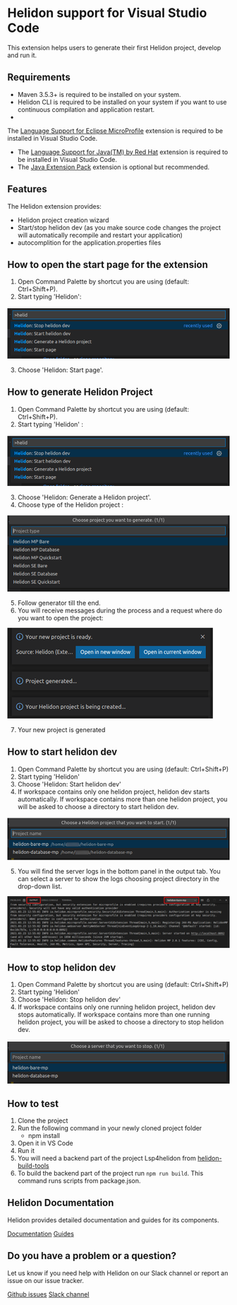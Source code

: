 # Helidon support for Visual Studio Code

This extension helps users to generate their first Helidon project, develop and run it.

## Requirements

* Maven 3.5.3+ is required to be installed on your system.
* Helidon CLI is required to be installed on your system if you want to use continuous compilation and application
  restart.
*

The [Language Support for Eclipse MicroProfile](https://marketplace.visualstudio.com/items?itemName=redhat.vscode-microprofile)
extension is required to be installed in Visual Studio Code.

* The [Language Support for Java(TM) by Red Hat](https://marketplace.visualstudio.com/items?itemName=redhat.java)
  extension is required to be installed in Visual Studio Code.
* The [Java Extension Pack](https://marketplace.visualstudio.com/items?itemName=vscjava.vscode-java-pack) extension is
  optional but recommended.

## Features

The Helidon extension provides:

* Helidon project creation wizard
* Start/stop helidon dev (as you make source code changes the project will automatically recompile and restart your
  application)
* autocomplition for the application.properties files

## How to open the start page for the extension

1. Open Command Palette by shortcut you are using (default: Ctrl+Shift+P).
2. Start typing 'Helidon':

![](images/helidon_command_palette.png)

3. Choose 'Helidon: Start page'.

## How to generate Helidon Project

1. Open Command Palette by shortcut you are using (default: Ctrl+Shift+P).
2. Start typing 'Helidon' :

![](images/helidon_command_palette.png)

3. Choose 'Helidon: Generate a Helidon project'.
4. Choose type of the Helidon project :

![](images/generator_type_project_selection.png)

5. Follow generator till the end.
6. You will receive messages during the process and a request where do you want to open the project:

![](images/project_generator_messages.png)

7. Your new project is generated

## How to start helidon dev

1. Open Command Palette by shortcut you are using (default: Ctrl+Shift+P)
2. Start typing 'Helidon'
3. Choose 'Helidon: Start helidon dev'
4. If workspace contains only one helidon project, helidon dev starts automatically. If workspace contains more than one
   helidon project, you will be asked to choose a directory to start helidon dev.

![](images/start_server_selection.png)

5. You will find the server logs in the bottom panel in the output tab. You can select a server to show the logs
   choosing project directory in the drop-down list.

![](images/running_server_output.png)

## How to stop helidon dev

1. Open Command Palette by shortcut you are using (default: Ctrl+Shift+P)
2. Start typing 'Helidon'
3. Choose 'Helidon: Stop helidon dev'
4. If workspace contains only one running helidon project, helidon dev stops automatically. If workspace contains more
   than one running helidon project, you will be asked to choose a directory to stop helidon dev.

![](images/stop_server_selection.png)

## How to test

1. Clone the project
2. Run the following command in your newly cloned project folder
    * npm install
2. Open it in VS Code
3. Run it
4. You will need a backend part of the project Lsp4helidon
   from [helidon-build-tools](https://github.com/oracle/helidon-build-tools)
5. To build the backend part of the project run `npm run build`. This command runs scripts from package.json.

## Helidon Documentation

Helidon provides detailed documentation and guides for its components.

[Documentation](https://helidon.io/docs/latest)
[Guides](https://helidon.io/docs/latest/#/guides/01_overview)

## Do you have a problem or a question?

Let us know if you need help with Helidon on our Slack channel or report an issue on our issue tracker.

[Github issues](https://github.com/oracle/helidon-build-tools/issues)
[Slack channel](https://join.slack.com/t/helidon/shared_invite/enQtNDM1NjU3MjkyNDg2LWNiNGIzOGFhZDdjNzAyM2Y2MzlmMDI4NWY4YjE1OWQ2OTdkYTZkN2FlNDcxNmUyZmZmMTZhZmZhNWI2ZTI1NGI)

